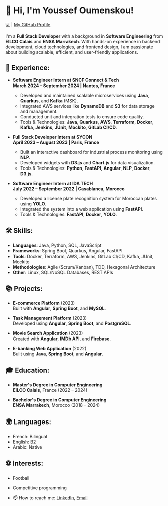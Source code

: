 # 👋 Hi, I'm Youssef Oumenskou!

💻 | [My GitHub Profile](https://github.com/youssefoumenskou)

I'm a **Full Stack Developer** with a background in **Software Engineering** from **EILCO Calais** and **ENSA Marrakech**. With hands-on experience in backend development, cloud technologies, and frontend design, I am passionate about building scalable, efficient, and user-friendly applications.

## 💼 Experience:
- **Software Engineer Intern at SNCF Connect & Tech**  
  **March 2024 – September 2024 | Nantes, France**  
  - Developed and maintained scalable microservices using **Java**, **Quarkus**, and **Kafka** (MSK).
  - Integrated AWS services like **DynamoDB** and **S3** for data storage and management.
  - Conducted unit and integration tests to ensure code quality.
  - Tools & Technologies: **Java**, **Quarkus**, **AWS**, **Terraform**, **Docker**, **Kafka**, **Jenkins**, **JUnit**, **Mockito**, **GitLab CI/CD**.

- **Full Stack Developer Intern at SYCON**  
  **April 2023 – August 2023 | Paris, France**  
  - Built an interactive dashboard for industrial process monitoring using **NLP**.
  - Developed widgets with **D3.js** and **Chart.js** for data visualization.
  - Tools & Technologies: **Python**, **FastAPI**, **Angular**, **NLP**, **Docker**, **D3.js**.

- **Software Engineer Intern at IDA TECH**  
  **July 2022 – September 2022 | Casablanca, Morocco**  
  - Developed a license plate recognition system for Moroccan plates using **YOLO**.
  - Integrated the system into a web application using **FastAPI**.
  - Tools & Technologies: **FastAPI**, **Docker**, **YOLO**.

## 🛠️ Skills:
- **Languages**: Java, Python, SQL, JavaScript
- **Frameworks**: Spring Boot, Quarkus, Angular, FastAPI
- **Tools**: Docker, Terraform, AWS, Jenkins, GitLab CI/CD, Kafka, JUnit, Mockito
- **Methodologies**: Agile (Scrum/Kanban), TDD, Hexagonal Architecture
- **Other**: Linux, SQL/NoSQL Databases, REST APIs

## 📚 Projects:
- **E-commerce Platform** (2023)  
  Built with **Angular**, **Spring Boot**, and **MySQL**.
  
- **Task Management Platform** (2023)  
  Developed using **Angular**, **Spring Boot**, and **PostgreSQL**.
  
- **Movie Search Application** (2023)  
  Created with **Angular**, **IMDb API**, and **Firebase**.
  
- **E-banking Web Application** (2022)  
  Built using **Java**, **Spring Boot**, and **Angular**.

## 🎓 Education:
- **Master's Degree in Computer Engineering**  
  **EILCO Calais**, France (2022 – 2024)
  
- **Bachelor's Degree in Computer Engineering**  
  **ENSA Marrakech**, Morocco (2018 – 2024)

## 🌍 Languages:
- French: Bilingual
- English: B2
- Arabic: Native

## ⚽ Interests:
- Football
- Competitive programming

- 📫 How to reach me: [LinkedIn](https://www.linkedin.com/in/youssefoumenskou/), [Email](mailto:youssef.oumenskou@hotmail.com)
